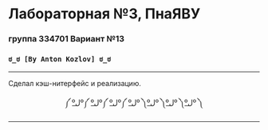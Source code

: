 # Лабораторная №3, ПнаЯВУ  
### группа 334701 Вариант №13  


### `ಠ_ಠ [By Anton Kozlov] ಠ_ಠ`
---
 <!-- Сделал `PUSH` (bulk) запрос для добавления списка переводов в `DB`. -->

Сделал кэш-нитерфейс и реализацию.

<div style="text-align: center; margin: 0 auto; width: 80%;">
    <p>༼ ºل͟º༼ ºل͟º༼ ºل͟º༼ ºل͟º ༽ºل͟º ༽ºل͟º ༽ºل͟º ༽</p>
</div>

---